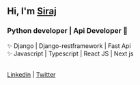 ## Hi, I'm [Siraj]

### Python developer | Api Developer 🚧

✨ Django | Django-restframework | Fast Api<br/>
✨ Javascript | Typescript | React JS | Next js <br/>
<br/>

[Linkedin] | [Twitter]

<br/>

[Siraj]: https://portfolio-2-0-hazel-one.vercel.app/
[Twitter]: https://twitter.com/
[Linkedin]: https://linkedin.com/in/
